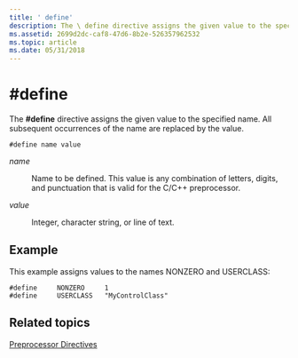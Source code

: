 ```yaml
---
title: ' define'
description: The \ define directive assigns the given value to the specified name. All subsequent occurrences of the name are replaced by the value.
ms.assetid: 2699d2dc-caf8-47d6-8b2e-526357962532
ms.topic: article
ms.date: 05/31/2018
---
```


# \#define

The **\#define** directive assigns the given value to the specified name. All subsequent occurrences of the name are replaced by the value.

``` syntax
#define name value
```

<dl> <dt>

<span id="name"></span><span id="NAME"></span>*name*
</dt> <dd>

Name to be defined. This value is any combination of letters, digits, and punctuation that is valid for the C/C++ preprocessor.

</dd> <dt>

<span id="value"></span><span id="VALUE"></span>*value*
</dt> <dd>

Integer, character string, or line of text.

</dd> </dl>

## Example

This example assigns values to the names NONZERO and USERCLASS:

``` syntax
#define     NONZERO     1
#define     USERCLASS   "MyControlClass"
```

## Related topics

<dl> <dt>

[Preprocessor Directives](preprocessor-directives.md)
</dt> </dl>

 

 




